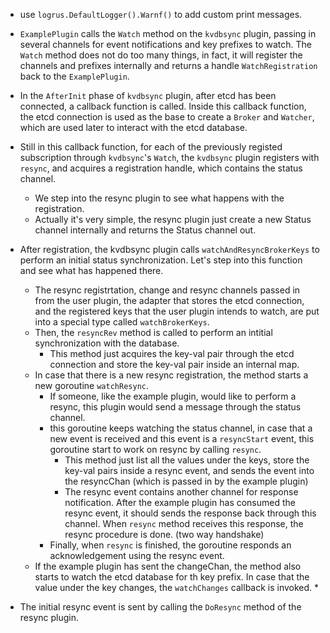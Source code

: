 * use ```logrus.DefaultLogger().Warnf()``` to add custom print messages. 

* ```ExamplePlugin``` calls the ```Watch``` method on the ```kvdbsync``` plugin, passing in several channels for event notifications and key prefixes to watch. The ```Watch``` method does not do too many things, in fact, it will register the channels and prefixes internally and returns a handle ```WatchRegistration``` back to the ```ExamplePlugin```.

* In the ```AfterInit``` phase of ```kvdbsync``` plugin, after etcd has been connected, a callback function is called. Inside this callback function, the etcd connection is used as the base to create a ```Broker``` and ```Watcher```, which are used later to interact with the etcd database. 

* Still in this callback function, for each of the previously registed subscription through ```kvdbsync```'s ```Watch```, the ```kvdbsync``` plugin registers with ```resync```, and acquires a registration handle, which contains the status channel.
    * We step into the resync plugin to see what happens with the registration.
    * Actually it's very simple, the resync plugin just create a new Status channel internally and returns the Status channel out.

* After registration, the kvdbsync plugin calls ```watchAndResyncBrokerKeys``` to perform an initial status synchronization. Let's step into this function and see what has happened there.
    * The resync registrtation, change and resync channels passed in from the user plugin, the adapter that stores the etcd connection, and the registered keys that the user plugin intends to watch, are put into a special type called ```watchBrokerKeys```.
    * Then, the ```resyncRev``` method is called to perform an intitial synchronization with the database.
        * This method just acquires the key-val pair through the etcd connection and store the key-val pair inside an internal map.
    * In case that there is a new resync registration, the method starts a new goroutine ```watchResync```.
        * If someone, like the example plugin, would like to perform a resync, this plugin would send a message through the status channel.
        * this goroutine keeps watching the status channel, in case that a new event is received and this event is a ```resyncStart``` event, this goroutine start to work on resync by calling ```resync```.
            * This method just list all the values under the keys, store the key-val pairs inside a resync event, and sends the event into the resyncChan (which is passed in by the example plugin)
            * The resync event contains another channel for response notification. After the example plugin has consumed the resync event, it should sends the response back through this channel. When ```resync``` method receives this response, the resync procedure is done. (two way handshake)
        * Finally, when ```resync``` is finished, the goroutine responds an acknowledgement using the resync event.
    * If the example plugin has sent the changeChan, the method also starts to watch the etcd database for th key prefix. In case that the value under the key changes, the ```watchChanges``` callback is invoked.
        * 

* The initial resync event is sent by calling the ```DoResync``` method of the resync plugin.
